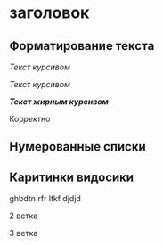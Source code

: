 # заголовок
## Форматирование текста
*Текст курсивом*

_Текст курсивом_

***Текст жирным курсивом***

Кор*рек*тно

## Нумерованные списки

## Каритинки видосики


ghbdtn rfr ltkf
djdjd

2 ветка



3 ветка